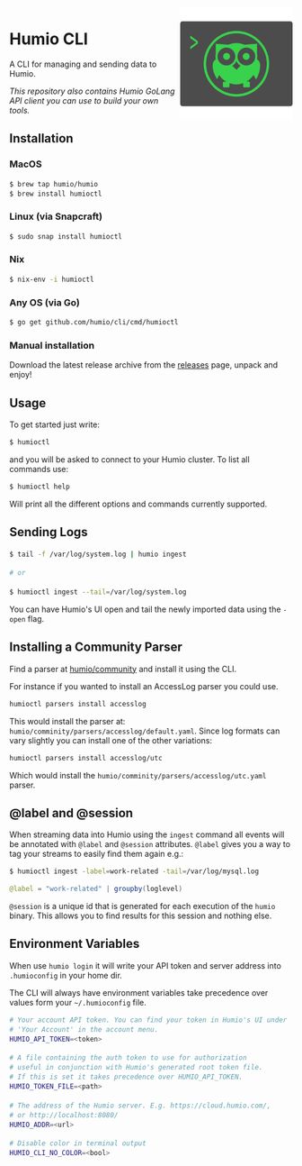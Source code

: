 <img align="right" src="docs/images/cli-logo.png" style="width: 200px" />

# Humio CLI

A CLI for managing and sending data to Humio.

_This repository also contains Humio GoLang API client you can
use to build your own tools._

## Installation

### MacOS

```bash
$ brew tap humio/humio
$ brew install humioctl
```

### Linux (via Snapcraft)

```bash
$ sudo snap install humioctl
```

### Nix

```bash
$ nix-env -i humioctl
```
### Any OS (via Go)

```bash
$ go get github.com/humio/cli/cmd/humioctl
```

### Manual installation

Download the latest release archive from the [releases](https://github.com/humio/cli/releases) page, unpack and enjoy!

## Usage

To get started just write:

```bash
$ humioctl
```

and you will be asked to connect to your Humio cluster.
To list all commands use:

```bash
$ humioctl help
```

Will print all the different options and commands currently supported.

## Sending Logs

```bash
$ tail -f /var/log/system.log | humio ingest

# or

$ humioctl ingest --tail=/var/log/system.log
```

You can have Humio's UI open and tail the newly imported data using the `-open`
flag.

## Installing a Community Parser

Find a parser at [humio/community](https://github.com/humio/community) and
install it using the CLI.

For instance if you wanted to install an AccessLog parser you could use.

```bash
humioctl parsers install accesslog
```

This would install the parser at: `humio/comminity/parsers/accesslog/default.yaml`.
Since log formats can vary slightly you can install one of the other variations:

```bash
humioctl parsers install accesslog/utc
```

Which would install the `humio/comminity/parsers/accesslog/utc.yaml` parser.


## @label and @session

When streaming data into Humio using the `ingest` command all events
will be annotated with `@label` and `@session` attributes.  `@label`
gives you a way to tag your streams to easily find them again e.g.:

```bash
$ humioctl ingest -label=work-related -tail=/var/log/mysql.log
```

```java
@label = "work-related" | groupby(loglevel)
```

`@session` is a unique id that is generated for each execution of the `humio`
binary. This allows you to find results for this session and nothing else.

## Environment Variables

When use `humio login` it will write your API token and server address
into `.humioconfig` in your home dir.

The CLI will always have environment variables take precedence over
values form your `~/.humioconfig` file.

```bash
# Your account API token. You can find your token in Humio's UI under
# 'Your Account' in the account menu.
HUMIO_API_TOKEN=<token>

# A file containing the auth token to use for authorization
# useful in conjunction with Humio's generated root token file.
# If this is set it takes precedence over HUMIO_API_TOKEN.
HUMIO_TOKEN_FILE=<path>

# The address of the Humio server. E.g. https://cloud.humio.com/,
# or http://localhost:8080/
HUMIO_ADDR=<url>

# Disable color in terminal output
HUMIO_CLI_NO_COLOR=<bool>
```
